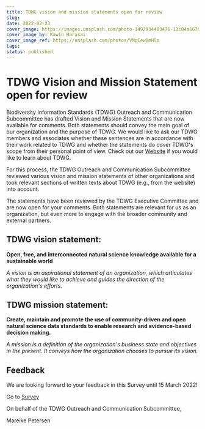 ```yaml
---
title: TDWG vision and mission statements open for review
slug: 
date: 2022-02-23
cover_image: https://images.unsplash.com/photo-1492934483476-13c04a66709c
cover_image_by: Kawin Harasai
cover_image_ref: https://unsplash.com/photos/VMpIew0mHlo
tags: 
status: published
---
```


# TDWG Vision and Mission Statement open for review

Biodiversity Information Standards (TDWG) Outreach and Communication Subcommittee has drafted Vision and Mission Statements that are now available for comments. Both statements should convey the main goal of our organization and the purpose of TDWG. We would like to ask our TDWG members and associates whether these sentences are in accordance with their work related to TDWG and whether the statements do cover TDWG's scope from their personal point of view. Check out our [Website](https://www.tdwg.org/about/) if you would like to learn about TDWG.

For this process, the TDWG Outreach and Communication Subcommittee reviewed various vision and mission statements of other organizations and took relevant sections of written texts about TDWG (e.g., from the website) into account. 

The statements have been reviewed by the TDWG Executive Committee and are now open for your comments. Both statements are relevant for us as an organization, but even more to engage with the broader community and external partners. 


## TDWG vision statement:

**Open, free, and interconnected natural science knowledge available for a sustainable world**

_A vision is an aspirational statement of an organization, which articulates what they would like to achieve and guides the direction of the organization's efforts._

## TDWG mission statement:

**Create, maintain and promote the use of community-driven and open natural science data standards to enable research and evidence-based decision making.**

_A mission is a definition of the organization's business state and objectives in the present. It conveys how the organization chooses to pursue its vision._


## Feedback

We are looking forward to your feedback in this Survey until 15 March 2022!

Go to [Survey](https://survey.naturkundemuseum-berlin.de/en/node/821/)



On behalf of the TDWG Outreach and Communication Subcommittee,

Mareike Petersen
